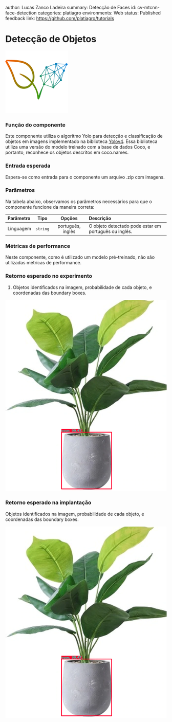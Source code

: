 author: Lucas Zanco Ladeira
summary: Detecção de Faces
id: cv-mtcnn-face-detection
categories: platiagro
environments: Web
status: Published
feedback link: https://github.com/platiagro/tutorials

# Detecção de Objetos

![Logotipo da PlatIAgro: possui o desenho de duas folhas verdes, uma delas é formada por linhas e pontos, como um gráfico estatístico](img/logo.png)

### Função do componente

Este componente utiliza o algoritmo Yolo para detecção e classificação de objetos em imagens implementado na biblioteca [Yolov4](https://pypi.org/project/yolov4/). Essa biblioteca utiliza uma versão do modelo treinado com a base de dados Coco, e portanto, reconhece os objetos descritos em coco.names.

### Entrada esperada

Espera-se como entrada para o componente um arquivo .zip com imagens.

### Parâmetros

Na tabela abaixo, observamos os parâmetros necessários para que o componente funcione da maneira correta:

| Parâmetro     | Tipo     | Opções        | Descrição                                           |
|:-------------|:--------:|:-------------:|:-----------------------------------------------------|
| Linguagem     | `string` | português, inglês | O objeto detectado pode estar em português ou inglês. |


### Métricas de performance

Neste componente, como é utilizado um modelo pré-treinado, não são utilizadas métricas de performance.


### Retorno esperado no experimento

1. Objetos identificados na imagem, probabilidade de cada objeto, e coordenadas das boundary boxes.

![Matriz de confusão](img/vase.png)

### Retorno esperado na implantação

Objetos identificados na imagem, probabilidade de cada objeto, e coordenadas das boundary boxes.

![Matriz de confusão](img/vase.png)